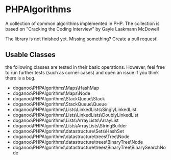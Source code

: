 # PHPAlgorithms
A collection of common algorithms implemented in PHP. The collection is based on "Cracking the Coding Interview" by Gayle Laakmann McDowell

The library is not finished yet. Missing something? Create a pull request!

## Usable Classes

the following classes are tested in their basic operations. However, feel free to run further tests (such as corner cases) and open an issue if you think there is a bug. 

- doganoo\PHPAlgorithms\Maps\HashMap
- doganoo\PHPAlgorithms\Maps\Node
- doganoo\PHPAlgorithms\StackQueue\Stack
- doganoo\PHPAlgorithms\StackQueue\Queue
- doganoo\PHPAlgorithms\Lists\LinkedLists\SinglyLinkedList
- doganoo\PHPAlgorithms\Lists\LinkedLists\DoublyLinkedList
- doganoo\PHPAlgorithms\Lists\ArrayLists\ArrayList
- doganoo\PHPAlgorithms\Lists\ArrayLists\StringBuilder
- doganoo\PHPAlgorithms\datastructure\Sets\HashSet
- doganoo\PHPAlgorithms\datastructure\trees\Tree\Node
- doganoo\PHPAlgorithms\datastructure\trees\BinaryTree\Node
- doganoo\PHPAlgorithms\datastructure\trees\BinaryTree\BinarySearchNode
